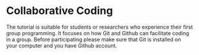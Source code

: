 # Collaborative Coding

The tutorial is suitable for students or researchers who experience their first group programming.
It focuses on how Git and Github can facilitate coding in a group. Before participating please make sure that Git is installed 
on your computer and you have Github account.
